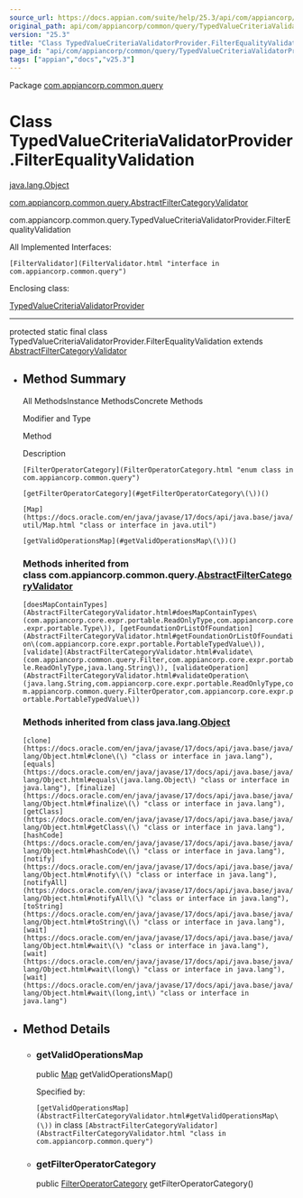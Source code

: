 ```yaml
---
source_url: https://docs.appian.com/suite/help/25.3/api/com/appiancorp/common/query/TypedValueCriteriaValidatorProvider.FilterEqualityValidation.html
original_path: api/com/appiancorp/common/query/TypedValueCriteriaValidatorProvider.FilterEqualityValidation.html
version: "25.3"
title: "Class TypedValueCriteriaValidatorProvider.FilterEqualityValidation"
page_id: "api/com/appiancorp/common/query/TypedValueCriteriaValidatorProvider.FilterEqualityValidation"
tags: ["appian","docs","v25.3"]
---
```



Package [com.appiancorp.common.query](package-summary.html)

# Class TypedValueCriteriaValidatorProvider.FilterEqualityValidation

[java.lang.Object](https://docs.oracle.com/en/java/javase/17/docs/api/java.base/java/lang/Object.html "class or interface in java.lang")

[com.appiancorp.common.query.AbstractFilterCategoryValidator](AbstractFilterCategoryValidator.html "class in com.appiancorp.common.query")

com.appiancorp.common.query.TypedValueCriteriaValidatorProvider.FilterEqualityValidation

All Implemented Interfaces:

`[FilterValidator](FilterValidator.html "interface in com.appiancorp.common.query")`

Enclosing class:

[TypedValueCriteriaValidatorProvider](TypedValueCriteriaValidatorProvider.html "class in com.appiancorp.common.query")

* * *

protected static final class TypedValueCriteriaValidatorProvider.FilterEqualityValidation extends [AbstractFilterCategoryValidator](AbstractFilterCategoryValidator.html "class in com.appiancorp.common.query")

-   ## Method Summary

    All MethodsInstance MethodsConcrete Methods

    Modifier and Type

    Method

    Description

    `[FilterOperatorCategory](FilterOperatorCategory.html "enum class in com.appiancorp.common.query")`

    `[getFilterOperatorCategory](#getFilterOperatorCategory\(\))()`

    `[Map](https://docs.oracle.com/en/java/javase/17/docs/api/java.base/java/util/Map.html "class or interface in java.util")`

    `[getValidOperationsMap](#getValidOperationsMap\(\))()`

    ### Methods inherited from class com.appiancorp.common.query.[AbstractFilterCategoryValidator](AbstractFilterCategoryValidator.html "class in com.appiancorp.common.query")

    `[doesMapContainTypes](AbstractFilterCategoryValidator.html#doesMapContainTypes\(com.appiancorp.core.expr.portable.ReadOnlyType,com.appiancorp.core.expr.portable.Type\)), [getFoundationOrListOfFoundation](AbstractFilterCategoryValidator.html#getFoundationOrListOfFoundation\(com.appiancorp.core.expr.portable.PortableTypedValue\)), [validate](AbstractFilterCategoryValidator.html#validate\(com.appiancorp.common.query.Filter,com.appiancorp.core.expr.portable.ReadOnlyType,java.lang.String\)), [validateOperation](AbstractFilterCategoryValidator.html#validateOperation\(java.lang.String,com.appiancorp.core.expr.portable.ReadOnlyType,com.appiancorp.common.query.FilterOperator,com.appiancorp.core.expr.portable.PortableTypedValue\))`

    ### Methods inherited from class java.lang.[Object](https://docs.oracle.com/en/java/javase/17/docs/api/java.base/java/lang/Object.html "class or interface in java.lang")

    `[clone](https://docs.oracle.com/en/java/javase/17/docs/api/java.base/java/lang/Object.html#clone\(\) "class or interface in java.lang"), [equals](https://docs.oracle.com/en/java/javase/17/docs/api/java.base/java/lang/Object.html#equals\(java.lang.Object\) "class or interface in java.lang"), [finalize](https://docs.oracle.com/en/java/javase/17/docs/api/java.base/java/lang/Object.html#finalize\(\) "class or interface in java.lang"), [getClass](https://docs.oracle.com/en/java/javase/17/docs/api/java.base/java/lang/Object.html#getClass\(\) "class or interface in java.lang"), [hashCode](https://docs.oracle.com/en/java/javase/17/docs/api/java.base/java/lang/Object.html#hashCode\(\) "class or interface in java.lang"), [notify](https://docs.oracle.com/en/java/javase/17/docs/api/java.base/java/lang/Object.html#notify\(\) "class or interface in java.lang"), [notifyAll](https://docs.oracle.com/en/java/javase/17/docs/api/java.base/java/lang/Object.html#notifyAll\(\) "class or interface in java.lang"), [toString](https://docs.oracle.com/en/java/javase/17/docs/api/java.base/java/lang/Object.html#toString\(\) "class or interface in java.lang"), [wait](https://docs.oracle.com/en/java/javase/17/docs/api/java.base/java/lang/Object.html#wait\(\) "class or interface in java.lang"), [wait](https://docs.oracle.com/en/java/javase/17/docs/api/java.base/java/lang/Object.html#wait\(long\) "class or interface in java.lang"), [wait](https://docs.oracle.com/en/java/javase/17/docs/api/java.base/java/lang/Object.html#wait\(long,int\) "class or interface in java.lang")`

-   ## Method Details

    -   ### getValidOperationsMap

        public [Map](https://docs.oracle.com/en/java/javase/17/docs/api/java.base/java/util/Map.html "class or interface in java.util") getValidOperationsMap()

        Specified by:

        `[getValidOperationsMap](AbstractFilterCategoryValidator.html#getValidOperationsMap\(\))` in class `[AbstractFilterCategoryValidator](AbstractFilterCategoryValidator.html "class in com.appiancorp.common.query")`

    -   ### getFilterOperatorCategory

        public [FilterOperatorCategory](FilterOperatorCategory.html "enum class in com.appiancorp.common.query") getFilterOperatorCategory()